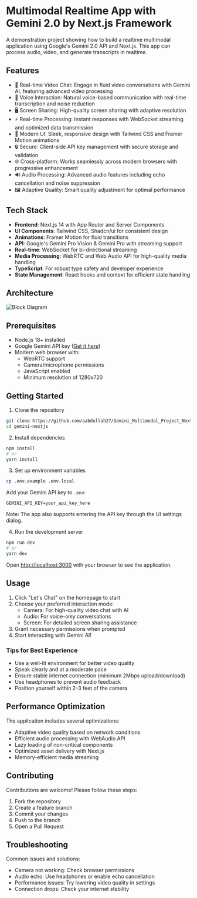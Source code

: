 # Multimodal Realtime App with Gemini 2.0 by Next.js Framework

A demonstration project showing how to build a realtime multimodal application using Google's Gemini 2.0 API and Next.js. This app can process audio, video, and generate transcripts in realtime.

## Features

- 🎥 Real-time Video Chat: Engage in fluid video conversations with Gemini AI, featuring advanced video processing
- 🎤 Voice Interaction: Natural voice-based communication with real-time transcription and noise reduction
- 🖥️ Screen Sharing: High-quality screen sharing with adaptive resolution
- ⚡ Real-time Processing: Instant responses with WebSocket streaming and optimized data transmission
- 🎨 Modern UI: Sleek, responsive design with Tailwind CSS and Framer Motion animations
- 🔒 Secure: Client-side API key management with secure storage and validation
- 🌐 Cross-platform: Works seamlessly across modern browsers with progressive enhancement
- 🔊 Audio Processing: Advanced audio features including echo cancellation and noise suppression
- 🖼️ Adaptive Quality: Smart quality adjustment for optimal performance

## Tech Stack

- **Frontend**: Next.js 14 with App Router and Server Components
- **UI Components**: Tailwind CSS, Shadcn/ui for consistent design
- **Animations**: Framer Motion for fluid transitions
- **API**: Google's Gemini Pro Vision & Gemini Pro with streaming support
- **Real-time**: WebSocket for bi-directional streaming
- **Media Processing**: WebRTC and Web Audio API for high-quality media handling
- **TypeScript**: For robust type safety and developer experience
- **State Management**: React hooks and context for efficient state handling

## Architecture

![Block Diagram](./diagram.jpg)

## Prerequisites

- Node.js 18+ installed
- Google Gemini API key ([Get it here](https://aistudio.google.com/app/apikey))
- Modern web browser with:
  - WebRTC support
  - Camera/microphone permissions
  - JavaScript enabled
  - Minimum resolution of 1280x720

## Getting Started

1. Clone the repository
```bash
git clone https://github.com/aabdullah27/Gemini_Multimodal_Project_NextJS.git
cd gemini-nextjs
```

2. Install dependencies
```bash
npm install
# or
yarn install
```

3. Set up environment variables
```bash
cp .env.example .env.local
```
Add your Gemini API key to `.env`:
```
GEMINI_API_KEY=your_api_key_here
```
Note: The app also supports entering the API key through the UI settings dialog.

4. Run the development server
```bash
npm run dev
# or
yarn dev
```

Open [http://localhost:3000](http://localhost:3000) with your browser to see the application.

## Usage

1. Click "Let's Chat" on the homepage to start
2. Choose your preferred interaction mode:
   - Camera: For high-quality video chat with AI
   - Audio: For voice-only conversations
   - Screen: For detailed screen sharing assistance
3. Grant necessary permissions when prompted
4. Start interacting with Gemini AI!

### Tips for Best Experience

- Use a well-lit environment for better video quality
- Speak clearly and at a moderate pace
- Ensure stable internet connection (minimum 2Mbps upload/download)
- Use headphones to prevent audio feedback
- Position yourself within 2-3 feet of the camera

## Performance Optimization

The application includes several optimizations:
- Adaptive video quality based on network conditions
- Efficient audio processing with WebAudio API
- Lazy loading of non-critical components
- Optimized asset delivery with Next.js
- Memory-efficient media streaming

## Contributing

Contributions are welcome! Please follow these steps:

1. Fork the repository
2. Create a feature branch
3. Commit your changes
4. Push to the branch
5. Open a Pull Request

## Troubleshooting

Common issues and solutions:

- Camera not working: Check browser permissions
- Audio echo: Use headphones or enable echo cancellation
- Performance issues: Try lowering video quality in settings
- Connection drops: Check your internet stability
